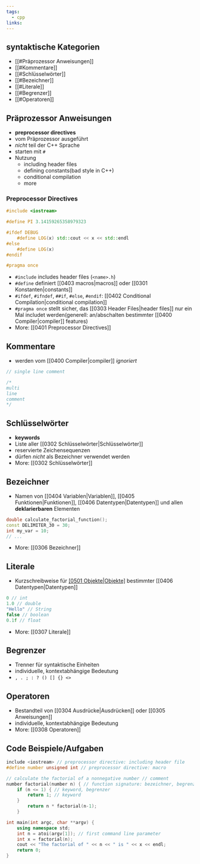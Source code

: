 ```yaml
---
tags:
  - cpp
links:
---
```

## syntaktische Kategorien
- [[#Präprozessor Anweisungen]]
- [[#Kommentare]]
- [[#Schlüsselwörter]]
- [[#Bezeichner]]
- [[#Literale]]
- [[#Begrenzer]]
- [[#Operatoren]]

## Präprozessor Anweisungen
- **preprocessor directives**
- vom Präprozessor ausgeführt
- *nicht* teil der C++ Sprache
- starten mit `#`
- Nutzung
	- including header files
	- defining constants(bad style in C++)
	- conditional compilation
	- more
### Preprocessor Directives
```cpp
#include <iostream>

#define PI 3.14159265358979323

#ifdef DEBUG
	#define LOG(x) std::cout << x << std::endl
#else 
	#define LOG(x)
#endif

#pragma once
```
- `#include` includes header files (`<name>.h`)
- `#define` definiert [[0403 macros|macros]] oder [[0301 Konstanten|constants]]
- `#ifdef`, `#ifndef`, `##if`, `#else`, `#endif`: [[0402 Conditional Compilation|conditional compilation]]
- `#pragma once` stellt sicher, das [[0303 Header Files|header files]] nur ein Mal includet werden(generell: an/abschalten bestimmter [[0400 Compiler|compiler]] features)
- More: [[0401 Preprocessor Directives]]

## Kommentare
- werden vom [[0400 Compiler|compiler]] *ignoriert*
```cpp
// single line comment

/* 
multi
line
comment
*/
```

## Schlüsselwörter
- **keywords**
- Liste aller [[0302 Schlüsselwörter|Schlüsselwörter]]
- reservierte Zeichensequenzen
- dürfen *nicht* als Bezeichner verwendet werden
- More: [[0302 Schlüsselwörter]]

## Bezeichner
- Namen von [[0404 Variablen|Variablen]], [[0405 Funktionen|Funktionen]], [[0406 Datentypen|Datentypen]] und allen **deklarierbaren** Elementen
```cpp
double calculate_factorial_function();
const DELIMITER_30 = 30;
int my_var = 10;
// ...
```
- More: [[0306 Bezeichner]]

## Literale
- Kurzschreibweise für [[0501 Objekte|Objekte]](Werte) bestimmter [[0406 Datentypen|Datentypen]]
```cpp
0 // int
1.0 // double
"Hello" // String
false // boolean
0.1f // float
```
- More: [[0307 Literale]]

## Begrenzer
- Trenner für syntaktische Einheiten
- individuelle, kontextabhängige Bedeutung
- `, . ; : ? () [] {} <>`

## Operatoren
- Bestandteil von [[0304 Ausdrücke|Ausdrücken]] oder [[0305 Anweisungen]]
-  individuelle, kontextabhängige Bedeutung
- More: [[0308 Operatoren]]
## Code Beispiele/Aufgaben
```cpp
include <iostream> // preprocessor directive: including header file
#define number unsigned int // preprocessor directive: macro

// calculate the factorial of a nonnegative number // comment
number factorial(number n) { // function signature: bezeichner, begrenzer
	if (n <= 1) { // keyword, begrenzer
		return 1; // keyword
	}
		return n * factorial(n-1);
	}

int main(int argc, char **argv) {
	using namespace std;
	int n = atoi(argv[1]); // first command line parameter
	int x = factorial(n);
	cout << "The factorial of " << n << " is " << x << endl;
	return 0;
}
```




